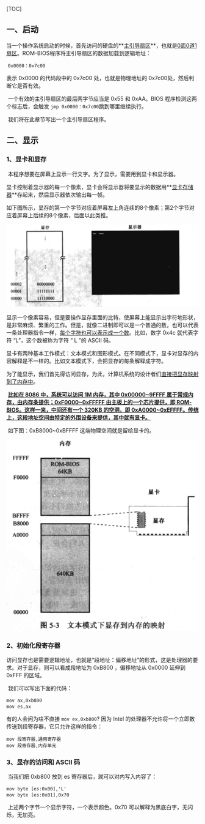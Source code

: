 [TOC]

## 一、启动

​		当一个操作系统启动的时候，首先访问的硬盘的**<u>主引导扇区</u>**，也就是<u>0面0道1扇区</u>。ROM-BIOS程序将主引导扇区的数据加载到逻辑地址：

​		`0x0000：0x7c00`

表示 0x0000 的代码段中的 0x7c00 处，也就是物理地址的 0x7c00处，然后判断它是否有效。

​		一个有效的主引导扇区的最后两字节应当是 0x55 和 0xAA。BIOS 程序检测这两个标志后，会触发 `jmp 0x0000：0x7c00`跳到哪里继续执行。

​		我们将在此章节写出一个主引导扇区程序。

## 二、显示

### 1、显卡和显存

​		本程序想要在屏幕上显示一行文字。为了显示，需要用到显卡和显示器。

​		显卡控制着显示器的每一个像素，显卡会将显示器将要显示的数据用**<u>显卡存储器</u>**存起来，然后显示器依次输出每一帧。		

​		如下图所示，显存的第一个字节对应着屏幕左上角连续的8个像素；第2个字节对应着屏幕上后续的8个像素，后面以此类推。

![04显存](./markdownimage/04显存.png)

​		显示一个像素容易，但是要操作显存里面的比特，使屏幕上能显示出字符地形状，是非常麻烦、繁重的工作。但是，就像二进制即可以是一个普通的数，也可以代表一条处理器指令一样，<u>每个字符也可以表示成一个数</u>。比如，数字 0x4c 就代表字符 “L”，这个数被称为字符 “ L ”的 ASCII 码。

​		 显卡有两种基本工作模式：文本模式和图形模式。在不同模式下，显卡对显存的内容解释是不一样的。比如文本模式下，会把显存的每条解释成字符。

​		为了能显示，我们首先得访问显存，为此，计算机系统的设计者们<u>直接把显存映射到了内存中</u>。

​		**<u>比如在 8086 中，系统可以访问 1M 内存，其中 0x00000~9FFFF 属于常规内存，由内存条提供；0xF0000~0xFFFFF 由主板上的一个芯片提供，即 ROM-BIOS。这样一来，中间还有一个 320KB 的空洞，即 0xA0000~0xEFFFF。传统上，这段地址空间由特定的外围设备来提供，其中就有显卡。</u>**

​		如下图：0xB8000~0xBFFFF 这端物理空间就是留给显卡的。

![04文本模式下的内存映射](./markdownimage/04文本模式下的内存映射.png)



### 2、初始化段寄存器

​		访问显存也是需要逻辑地址，也就是“段地址：偏移地址”的形式，这是处理器的要求。对于显存，则可以看成段地址为  0xB800 ，偏移地址从 0x0000 延伸到 0xFFF 的区域。

​		我们可以写出下面的代码：

```assembly
mov ax,0xb800
mov es,ax
```

有的人会问为啥不直接 `mov ex,0xb800`?  因为 Intel 的处理器不允许将一个立即数传送到段寄存器，它只允许这样的指令：

```assembly
mov 段寄存器,通用寄存器
mov 段寄存器,内存单元
```

### 3、显存的访问和 ASCII 码

​		当我们把 0xb800 放到 es 寄存器后，就可以对内写入内容了：

```assembly
mov byte [es:0x00],'L'
mov byte [es:0x01],0x70
```

​		上述两个字节一个显示字符，一个表示颜色。0x70 可以解释为黑底白字，无闪烁，无加亮。















